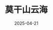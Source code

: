 ---
title: "莫干山云海"
date: 2025-04-21 # 从原始文件名中提取的日期
description: "顶着大雨开上莫干山，本来有些失望，没想到雨过天晴，看见了云海"
thumbnail: "/images/sky-eye/moganshan-yunhai-thumb.jpg"  # 缩略图路径
panorama_image: "/images/sky-eye/optimized/moganshan-yunhai.webp"   # 优化后的全景图路径
draft: false
--- 